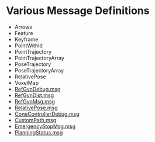 # Various Message Definitions
 + Arrows
 + Feature
 + Keyframe
 + PointWithId
 + PointTrajectory
 + PointTrajectoryArray
 + PoseTrajectory
 + PoseTrajectoryArray
 + RelativePose
 + VoxelMap
 + [RefGvnDebug.msg](msg%2FRefGvnDebug.msg)
 + [RefGvnDist.msg](msg%2FRefGvnDist.msg)
 + [RefGvnMsg.msg](msg%2FRefGvnMsg.msg)
 + [RelativePose.msg](msg%2FRelativePose.msg)
 + [ConeControllerDebug.msg](msg%2FConeControllerDebug.msg)
 + [CustomPath.msg](msg%2FCustomPath.msg)
 + [EmergencyStopMsg.msg](msg%2FEmergencyStopMsg.msg)
 + [PlanningStatus.msg](msg%2FPlanningStatus.msg) 

